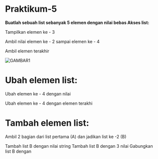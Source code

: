 # Praktikum-5


**Buatlah sebuah list sebanyak 5 elemen dengan nilai bebas
Akses list:**


Tampilkan elemen ke - 3

Ambil nilai elemen ke - 2 sampai elemen ke - 4

Ambil elemen terakhir 



![GAMBAR1](https://user-images.githubusercontent.com/115911604/203083897-255e9426-41ae-4a4f-85d3-616aeaa33128.png)

# Ubah elemen list:

Ubah elemen ke - 4 dengan nilai 

Ubah elemen ke - 4 dengan elemen terakhi

# Tambah elemen list:

Ambil 2 bagian dari list pertama (A) dan jadikan list ke -2 (B)

Tambah list B dengan nilai string Tambah list B dengan 3 nilai Gabungkan list B dengan
